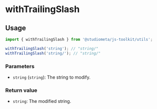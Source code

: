 # withTrailingSlash

## Usage

```js
import { withTrailingSlash } from '@studiometa/js-toolkit/utils';

withTrailingSlash('string'); // "string/"
withTrailingSlash('string/'); // "string/"
```

### Parameters

- `string` (`string`): The string to modify.

### Return value

- `string`: The modified string.
